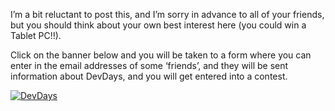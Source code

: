 I&#8217;m a bit reluctant to post this, and I&#8217;m sorry in advance to all of your friends, but you should think about your own best interest here (you could win a Tablet PC!!). 

Click on the banner below and you will be taken to a form where you can enter in the email addresses of some &#8216;friends&#8217;, and they will be sent information about DevDays, and you will get entered into a contest.

<a href="http://email.microsoft.com/m/p/msf/ftaf/dev/vis/webFtaf.asp" target="_blank" class="broken_link"><img alt="DevDays" src="http://msdn.microsoft.com/events/devdays/images/RFAF_banner140x100.jpg" border="0" /></a>

&nbsp;